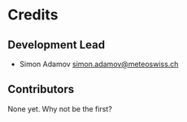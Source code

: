 # Credits

## Development Lead

- Simon Adamov <simon.adamov@meteoswiss.ch>

## Contributors

None yet. Why not be the first?
